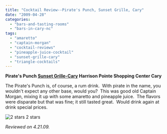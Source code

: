 ```yaml
---
title: "Cocktail Review--Pirate's Punch, Sunset Grille, Cary"
date: "2009-04-28"
categories:
  - "bars-and-tasting-rooms"
  - "bars-in-cary-nc"
tags:
  - "amaretto"
  - "captain-morgan"
  - "cocktail-reviews"
  - "pineapple-juice-cocktail"
  - "sunset-grille-cary"
  - "triangle-cocktails"
---
```


**Pirate's Punch [Sunset Grille-Cary](http://www.sunsetgrillecary.com/) Harrison Pointe Shopping Center Cary**

The Pirate's Punch is, of course, a rum drink.  With pirate in the name, you wouldn't expect any other base, would you?  This was good old Captain Morgan, mixing it up with some amaretto and pineapple juice.  The flavors were disparate but that was fine; it still tasted great.  Would drink again at drink special prices.




<div class="caption">

![2 stars](http://s3.amazonaws.com/thegourmez-wpmedia/2009/02/rating_chicken11.gif "rating_chicken11") 2 stars</div>


_Reviewed on 4.21.09._
